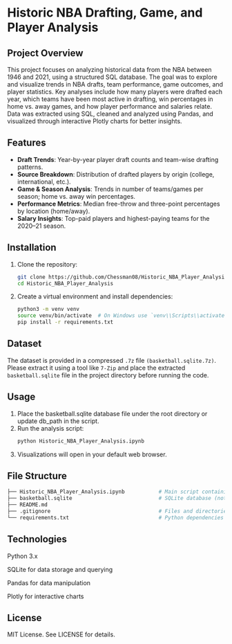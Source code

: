 # Historic NBA Drafting, Game, and Player Analysis

## Project Overview

This project focuses on analyzing historical data from the NBA between 1946 and 2021, using a structured SQL database. The goal was to explore and visualize trends in NBA drafts, team performance, game outcomes, and player statistics. Key analyses include how many players were drafted each year, which teams have been most active in drafting, win percentages in home vs. away games, and how player performance and salaries relate. Data was extracted using SQL, cleaned and analyzed using Pandas, and visualized through interactive Plotly charts for better insights.

## Features

- **Draft Trends**: Year-by-year player draft counts and team-wise drafting patterns.
- **Source Breakdown**: Distribution of drafted players by origin (college, international, etc.).
- **Game & Season Analysis**: Trends in number of teams/games per season; home vs. away win percentages.
- **Performance Metrics**: Median free-throw and three-point percentages by location (home/away).
- **Salary Insights**: Top-paid players and highest-paying teams for the 2020–21 season.

## Installation

1. Clone the repository:
   ```bash
   git clone https://github.com/Chessman08/Historic_NBA_Player_Analysis.git
   cd Historic_NBA_Player_Analysis
   ```
2. Create a virtual environment and install dependencies:
   ```bash
   python3 -m venv venv
   source venv/bin/activate  # On Windows use `venv\\Scripts\\activate`
   pip install -r requirements.txt
   ```
   
## Dataset

The dataset is provided in a compressed `.7z` file `(basketball.sqlite.7z)`. Please extract it using a tool like `7-Zip` and place the extracted `basketball.sqlite` file in the project directory before running the code.

## Usage

1. Place the basketball.sqlite database file under the root directory or update db_path in the script.
2. Run the analysis script:
   ```bash
   python Historic_NBA_Player_Analysis.ipynb
   ```
3. Visualizations will open in your default web browser.

## File Structure

```bash
├── Historic_NBA_Player_Analysis.ipynb           # Main script containing SQL queries and Plotly visualizations
├── basketball.sqlite                            # SQLite database (not included)
├── README.md
├── .gitignore                                   # Files and directories to ignore in Git
└── requirements.txt                             # Python dependencies
```

## Technologies

   Python 3.x

   SQLite for data storage and querying

   Pandas for data manipulation

   Plotly for interactive charts

## License

MIT License. See LICENSE for details.
